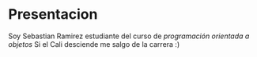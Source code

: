 # Presentacion

Soy Sebastian Ramirez estudiante del curso de *programación orientada a objetos*
Si el Cali desciende me salgo de la carrera :)

